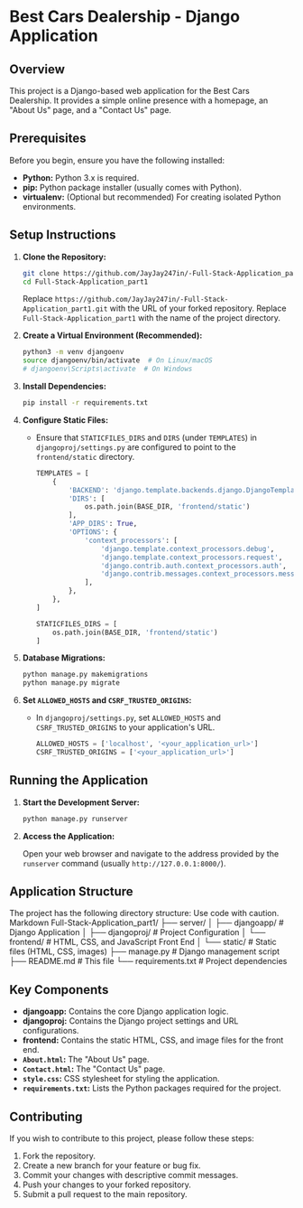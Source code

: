 # Best Cars Dealership - Django Application

## Overview

This project is a Django-based web application for the Best Cars Dealership. It provides a simple online presence with a homepage, an "About Us" page, and a "Contact Us" page.

## Prerequisites

Before you begin, ensure you have the following installed:

*   **Python:** Python 3.x is required.
*   **pip:** Python package installer (usually comes with Python).
*   **virtualenv:** (Optional but recommended) For creating isolated Python environments.

## Setup Instructions

1.  **Clone the Repository:**

    ```bash
    git clone https://github.com/JayJay247in/-Full-Stack-Application_part1.git
    cd Full-Stack-Application_part1
    ```

    Replace `https://github.com/JayJay247in/-Full-Stack-Application_part1.git` with the URL of your forked repository.
    Replace `Full-Stack-Application_part1` with the name of the project directory.

2.  **Create a Virtual Environment (Recommended):**

    ```bash
    python3 -m venv djangoenv
    source djangoenv/bin/activate  # On Linux/macOS
    # djangoenv\Scripts\activate  # On Windows
    ```

3.  **Install Dependencies:**

    ```bash
    pip install -r requirements.txt
    ```

4.  **Configure Static Files:**

    *   Ensure that `STATICFILES_DIRS` and `DIRS` (under `TEMPLATES`) in `djangoproj/settings.py` are configured to point to the `frontend/static` directory.
        ```python
        TEMPLATES = [
            {
                'BACKEND': 'django.template.backends.django.DjangoTemplates',
                'DIRS': [
                    os.path.join(BASE_DIR, 'frontend/static')
                ],
                'APP_DIRS': True,
                'OPTIONS': {
                    'context_processors': [
                        'django.template.context_processors.debug',
                        'django.template.context_processors.request',
                        'django.contrib.auth.context_processors.auth',
                        'django.contrib.messages.context_processors.messages',
                    ],
                },
            },
        ]

        STATICFILES_DIRS = [
            os.path.join(BASE_DIR, 'frontend/static')
        ]
        ```

5.  **Database Migrations:**

    ```bash
    python manage.py makemigrations
    python manage.py migrate
    ```

6.  **Set `ALLOWED_HOSTS` and `CSRF_TRUSTED_ORIGINS`:**

    *   In `djangoproj/settings.py`, set `ALLOWED_HOSTS` and `CSRF_TRUSTED_ORIGINS` to your application's URL.
        ```python
        ALLOWED_HOSTS = ['localhost', '<your_application_url>']
        CSRF_TRUSTED_ORIGINS = ['<your_application_url>']
        ```

## Running the Application

1.  **Start the Development Server:**

    ```bash
    python manage.py runserver
    ```

2.  **Access the Application:**

    Open your web browser and navigate to the address provided by the `runserver` command (usually `http://127.0.0.1:8000/`).

## Application Structure

The project has the following directory structure:
Use code with caution.
Markdown
Full-Stack-Application_part1/
├── server/
│ ├── djangoapp/ # Django Application
│ ├── djangoproj/ # Project Configuration
│ └── frontend/ # HTML, CSS, and JavaScript Front End
│ └── static/ # Static files (HTML, CSS, images)
├── manage.py # Django management script
├── README.md # This file
└── requirements.txt # Project dependencies

## Key Components

*   **djangoapp:** Contains the core Django application logic.
*   **djangoproj:** Contains the Django project settings and URL configurations.
*   **frontend:**  Contains the static HTML, CSS, and image files for the front end.
*   **`About.html`:** The "About Us" page.
*   **`Contact.html`:** The "Contact Us" page.
*   **`style.css`:** CSS stylesheet for styling the application.
*   **`requirements.txt`:** Lists the Python packages required for the project.

## Contributing

If you wish to contribute to this project, please follow these steps:

1.  Fork the repository.
2.  Create a new branch for your feature or bug fix.
3.  Commit your changes with descriptive commit messages.
4.  Push your changes to your forked repository.
5.  Submit a pull request to the main repository.